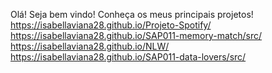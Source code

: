 Olá!
Seja bem vindo!
Conheça os meus principais projetos!
https://isabellaviana28.github.io/Projeto-Spotify/
https://isabellaviana28.github.io/SAP011-memory-match/src/
https://isabellaviana28.github.io/NLW/
https://isabellaviana28.github.io/SAP011-data-lovers/src/
